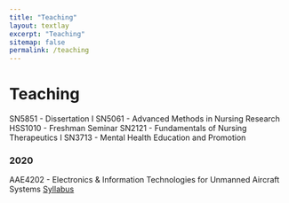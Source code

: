 ```yaml
---
title: "Teaching"
layout: textlay
excerpt: "Teaching"
sitemap: false
permalink: /teaching
---
```


# Teaching

SN5851 - Dissertation I
SN5061 - Advanced Methods in Nursing Research 
HSS1010 - Freshman Seminar
SN2121 - Fundamentals of Nursing Therapeutics I
SN3713 - Mental Health Education and Promotion

### 2020 
AAE4202 - Electronics & Information Technologies for Unmanned Aircraft Systems <i class="fa fa-download"></i> [Syllabus](/downloads/AAE4202_Teaching_Schedule.pdf) 

<!-- <table style="width:30%">
  <tr>
    <th>Week</th>
    <th>Content</th> 
  </tr>
  <tr>
    <td>1</td>
    <td>Smith</td>
  </tr>
  <tr>
    <td>2</td>
    <td>Jackson</td>
  </tr>
  <tr>
    <td>3</td>
    <td>Doe</td>
  </tr>
</table> -->
